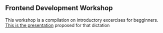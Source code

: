 ## Frontend Development Workshop

This workshop is a compilation on introductory excercises for begginners.
[This is the presentation](https://docs.google.com/presentation/d/1vDAniyX5-1L7Lel34URDdCrnA9FDZnZpQnBMaeOjopE/edit?usp=sharing) proposed for that dictation

